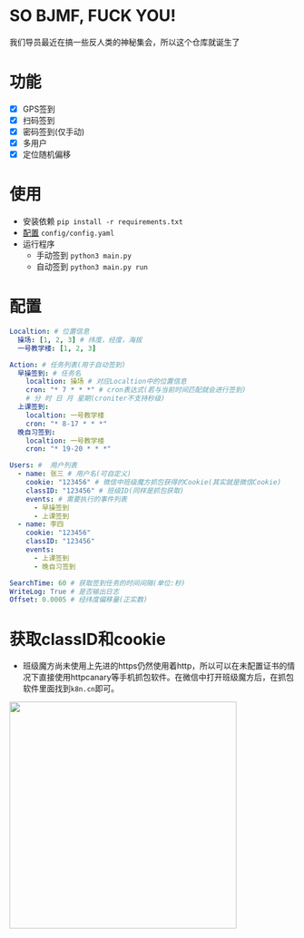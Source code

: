 # SO BJMF, FUCK YOU!
我们导员最近在搞一些反人类的神秘集会，所以这个仓库就诞生了

# 功能
- [x] GPS签到
- [x] 扫码签到
- [x] 密码签到(仅手动)
- [x] 多用户
- [x] 定位随机偏移

# 使用
- 安装依赖 `pip install -r requirements.txt`
- [配置](#配置) `config/config.yaml`
- 运行程序
  - 手动签到 `python3 main.py`
  - 自动签到 `python3 main.py run`

# 配置
```yaml
Localtion: # 位置信息
  操场: [1, 2, 3] # 纬度，经度，海拔
  一号教学楼: [1, 2, 3]

Action: # 任务列表(用于自动签到)
  早操签到: # 任务名
    localtion: 操场 # 对应Localtion中的位置信息
    cron: "* 7 * * *" # cron表达式(若与当前时间匹配就会进行签到)
    # 分 时 日 月 星期(croniter不支持秒级)
  上课签到:
    localtion: 一号教学楼
    cron: "* 8-17 * * *"
  晚自习签到:
    localtion: 一号教学楼
    cron: "* 19-20 * * *"

Users: #  用户列表
  - name: 张三 # 用户名(可自定义)
    cookie: "123456" # 微信中班级魔方抓包获得的Cookie(其实就是微信Cookie)
    classID: "123456" # 班级ID(同样是抓包获取)
    events: # 需要执行的事件列表
      - 早操签到
      - 上课签到
  - name: 李四
    cookie: "123456"
    classID: "123456"
    events:
      - 上课签到
      - 晚自习签到

SearchTime: 60 # 获取签到任务的时间间隔(单位:秒)
WriteLog: True # 是否输出日志
Offset: 0.0005 # 经纬度偏移量(正实数)
```

# 获取classID和cookie
- 班级魔方尚未使用上先进的https仍然使用着http，所以可以在未配置证书的情况下直接使用httpcanary等手机抓包软件。在微信中打开班级魔方后，在抓包软件里面找到`k8n.cn`即可。

<img src="https://github.com/azurstar/FuckBJMF/assets/91844313/0f491389-9f03-4f0c-a3a2-9a23d35f609d" width="400">
